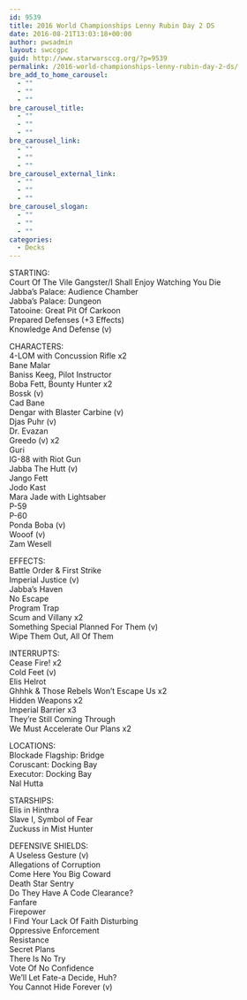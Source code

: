 ```yaml
---
id: 9539
title: 2016 World Championships Lenny Rubin Day 2 DS
date: 2016-08-21T13:03:18+00:00
author: pwsadmin
layout: swccgpc
guid: http://www.starwarsccg.org/?p=9539
permalink: /2016-world-championships-lenny-rubin-day-2-ds/
bre_add_to_home_carousel:
  - ""
  - ""
  - ""
bre_carousel_title:
  - ""
  - ""
  - ""
bre_carousel_link:
  - ""
  - ""
  - ""
bre_carousel_external_link:
  - ""
  - ""
  - ""
bre_carousel_slogan:
  - ""
  - ""
  - ""
categories:
  - Decks
---
```

STARTING:  
Court Of The Vile Gangster/I Shall Enjoy Watching You Die  
Jabba&#8217;s Palace: Audience Chamber  
Jabba&#8217;s Palace: Dungeon  
Tatooine: Great Pit Of Carkoon  
Prepared Defenses (+3 Effects)  
Knowledge And Defense (v)

CHARACTERS:  
4-LOM with Concussion Rifle x2  
Bane Malar  
Baniss Keeg, Pilot Instructor  
Boba Fett, Bounty Hunter x2  
Bossk (v)  
Cad Bane  
Dengar with Blaster Carbine (v)  
Djas Puhr (v)  
Dr. Evazan  
Greedo (v) x2  
Guri  
IG-88 with Riot Gun  
Jabba The Hutt (v)  
Jango Fett  
Jodo Kast  
Mara Jade with Lightsaber  
P-59  
P-60  
Ponda Boba (v)  
Wooof (v)  
Zam Wesell

EFFECTS:  
Battle Order & First Strike  
Imperial Justice (v)  
Jabba&#8217;s Haven  
No Escape  
Program Trap  
Scum and Villany x2  
Something Special Planned For Them (v)  
Wipe Them Out, All Of Them

INTERRUPTS:  
Cease Fire! x2  
Cold Feet (v)  
Elis Helrot  
Ghhhk & Those Rebels Won&#8217;t Escape Us x2  
Hidden Weapons x2  
Imperial Barrier x3  
They&#8217;re Still Coming Through  
We Must Accelerate Our Plans x2

LOCATIONS:  
Blockade Flagship: Bridge  
Coruscant: Docking Bay  
Executor: Docking Bay  
Nal Hutta

STARSHIPS:  
Elis in Hinthra  
Slave I, Symbol of Fear  
Zuckuss in Mist Hunter

DEFENSIVE SHIELDS:  
A Useless Gesture (v)  
Allegations of Corruption  
Come Here You Big Coward  
Death Star Sentry  
Do They Have A Code Clearance?  
Fanfare  
Firepower  
I Find Your Lack Of Faith Disturbing  
Oppressive Enforcement  
Resistance  
Secret Plans  
There Is No Try  
Vote Of No Confidence  
We&#8217;ll Let Fate-a Decide, Huh?  
You Cannot Hide Forever (v)